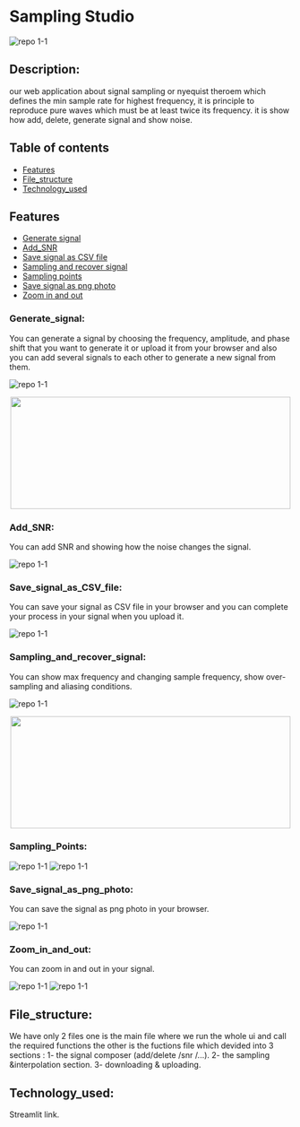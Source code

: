 # Sampling Studio 
![repo 1-1](https://github.com/alaayasser01/DSP_Task1_14/blob/main/photos/home.jpg)
## Description:
our web application about signal sampling or nyequist theroem which defines the min sample rate for highest frequency, it is principle to reproduce pure waves which must be at least twice its frequency. it is show how add, delete, generate signal and show noise.

## Table of contents

* [Features](#features)
* [File_structure](#file_structure)
* [Technology_used](#technology_used)

## Features
* [Generate signal](#generate_signal)
* [Add_SNR](#add_snr)
* [Save signal as CSV file](#save_signal_as_CSV_file)
* [Sampling and recover signal](#sampling_and_recover_signal)
* [Sampling points](#sampling_points)
* [Save signal as png photo](#save_signal_as_png_photo)
* [Zoom in and out](#zoom_in_and_out)

### Generate_signal:
You can generate a signal by choosing the frequency, amplitude, and phase shift that you want to generate it or upload it from your browser and also you can add several signals to each other to generate a new signal from them.

![repo 1-1](https://github.com/alaayasser01/DSP_Task1_14/blob/main/photos/generate.jpg)
<p align="center">
    <img width="500" height="200" src="https://github.com/alaayasser01/DSP_Task1_14/blob/main/photos/generate.jpg">
</p>

### Add_SNR:
You can add SNR and showing how the noise changes the signal.

![repo 1-1](https://github.com/alaayasser01/DSP_Task1_14/blob/main/photos/snr.jpg)


### Save_signal_as_CSV_file:
You can save your signal as CSV file in your browser and you can complete your process in your signal when you upload it.

![repo 1-1](https://github.com/alaayasser01/DSP_Task1_14/blob/main/photos/save.jpg)


### Sampling_and_recover_signal:
You can show max frequency and changing sample frequency, show over-sampling and aliasing conditions.

![repo 1-1](https://github.com/alaayasser01/DSP_Task1_14/blob/main/photos/sampling.jpg)
<p align="center">
    <img width="500" height="200" src="https://github.com/alaayasser01/DSP_Task1_14/blob/main/photos/freq_factor.jpg">
</p>


### Sampling_Points:
![repo 1-1](https://github.com/alaayasser01/DSP_Task1_14/blob/main/photos/sampling_points.jpg)
![repo 1-1](https://github.com/alaayasser01/DSP_Task1_14/blob/main/photos/points.jpg)
### Save_signal_as_png_photo:
You can save the signal as png photo in your browser.

![repo 1-1](https://github.com/alaayasser01/DSP_Task1_14/blob/main/photos/dwonload_png.png)


### Zoom_in_and_out:
You can zoom in and out in your signal.

![repo 1-1](https://github.com/alaayasser01/DSP_Task1_14/blob/main/photos/zoom_in.jpg)
![repo 1-1](https://github.com/alaayasser01/DSP_Task1_14/blob/main/photos/zoom_out.jpg)


## File_structure:
We have only 2 files one is the main file where we run the whole ui and call the required functions 
the other is the fuctions file which devided into 3 sections : 
1- the signal composer (add/delete /snr /...). 
2- the sampling &interpolation section.
3- downloading & uploading.


## Technology_used:
Streamlit link.
